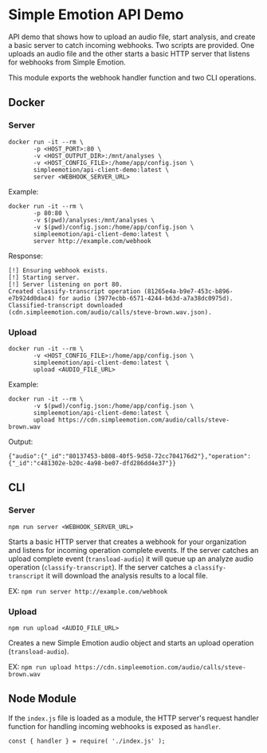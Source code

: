 # Simple Emotion API Demo
API demo that shows how to upload an audio file, start analysis, and create a basic server to catch incoming
webhooks. Two scripts are provided. One uploads an audio file and the other starts a basic HTTP server that
listens for webhooks from Simple Emotion.

This module exports the webhook handler function and two CLI operations.

## Docker

### Server
```
docker run -it --rm \
       -p <HOST_PORT>:80 \
       -v <HOST_OUTPUT_DIR>:/mnt/analyses \
       -v <HOST_CONFIG_FILE>:/home/app/config.json \
       simpleemotion/api-client-demo:latest \
       server <WEBHOOK_SERVER_URL>
```

Example:
```
docker run -it --rm \
       -p 80:80 \
       -v $(pwd)/analyses:/mnt/analyses \
       -v $(pwd)/config.json:/home/app/config.json \
       simpleemotion/api-client-demo:latest \
       server http://example.com/webhook
```
Response:
```
[!] Ensuring webhook exists.
[!] Starting server.
[!] Server listening on port 80.
Created classify-transcript operation (81265e4a-b9e7-453c-b896-e7b924d0dac4) for audio (3977ecbb-6571-4244-b63d-a7a38dc0975d).
Classified-transcript downloaded (cdn.simpleemotion.com/audio/calls/steve-brown.wav.json).
```

### Upload
```
docker run -it --rm \
       -v <HOST_CONFIG_FILE>:/home/app/config.json \
       simpleemotion/api-client-demo:latest \
       upload <AUDIO_FILE_URL>
```

Example:
```
docker run -it --rm \
       -v $(pwd)/config.json:/home/app/config.json \
       simpleemotion/api-client-demo:latest \
       upload https://cdn.simpleemotion.com/audio/calls/steve-brown.wav
```

Output:
```
{"audio":{"_id":"80137453-b808-40f5-9d58-72cc704176d2"},"operation":{"_id":"c481302e-b20c-4a98-be07-dfd286dd4e37"}}
```

## CLI

### Server
```
npm run server <WEBHOOK_SERVER_URL>
```

Starts a basic HTTP server that creates a webhook for your organization and listens for
incoming operation complete events. If the server catches an upload complete event (`transload-audio`)
it will queue up an analyze audio operation (`classify-transcript`). If the server catches a
`classify-transcript` it will download the analysis results to a local file.

EX: `npm run server http://example.com/webhook`

### Upload
```
npm run upload <AUDIO_FILE_URL>
```

Creates a new Simple Emotion audio object and starts an upload operation (`transload-audio`).

EX: `npm run upload https://cdn.simpleemotion.com/audio/calls/steve-brown.wav`


## Node Module

If the `index.js` file is loaded as a module, the HTTP server's request handler function for handling incoming
webhooks is exposed as `handler`.

```
const { handler } = require( './index.js' );
```
